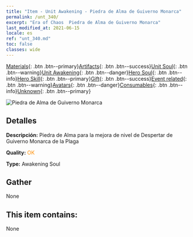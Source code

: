 ```yaml
---
title: "Item - Unit Awakening - Piedra de Alma de Guiverno Monarca"
permalink: /unt_340/
excerpt: "Era of Chaos  Piedra de Alma de Guiverno Monarca"
last_modified_at: 2021-06-15
locale: es
ref: "unt_340.md"
toc: false
classes: wide
---
```

 [Materials](/ItemsES/){: .btn .btn--primary}[Artifacts](/ItemsES/Artifacts/){: .btn .btn--success}[Unit Soul](/ItemsES/UnitSoul/){: .btn .btn--warning}[Unit Awakening](/ItemsES/UnitAwakening/){: .btn .btn--danger}[Hero Soul](/ItemsES/HeroSoul/){: .btn .btn--info}[Hero Skill](/ItemsES/HeroSkill/){: .btn .btn--primary}[Gift](/ItemsES/Gift/){: .btn .btn--success}[Event related](/ItemsES/Events/){: .btn .btn--warning}[Avatars](/ItemsES/Avatars/){: .btn .btn--danger}[Consumables](/ItemsES/Consumables/){: .btn .btn--info}[Unknown](/ItemsES/Unknown/){: .btn .btn--primary}

 ![Piedra de Alma de Guiverno Monarca](/images/u/tia_feilong.jpg)

## Detalles
 **Descripción:** Piedra de Alma para la mejora de nivel de Despertar de Guiverno Monarca de la Plaga

 **Quality:** <span style="color: #FF8C00">OK</span>

 **Type:** Awakening Soul

## Gather

  None

## This item contains:

  None

